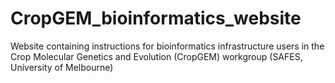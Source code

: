 # CropGEM_bioinformatics_website
Website containing instructions for bioinformatics infrastructure users in the Crop Molecular Genetics and Evolution (CropGEM) workgroup (SAFES, University of Melbourne)
